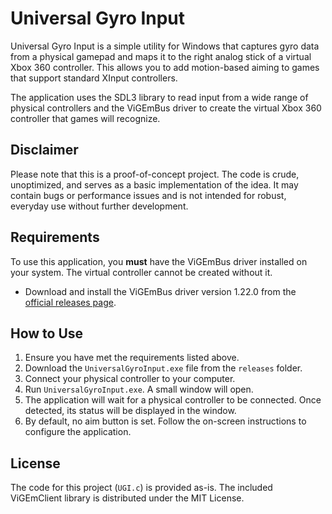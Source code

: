 # Universal Gyro Input

Universal Gyro Input is a simple utility for Windows that captures gyro data from a physical gamepad and maps it to the right analog stick of a virtual Xbox 360 controller. This allows you to add motion-based aiming to games that support standard XInput controllers.

The application uses the SDL3 library to read input from a wide range of physical controllers and the ViGEmBus driver to create the virtual Xbox 360 controller that games will recognize.

## Disclaimer

Please note that this is a proof-of-concept project. The code is crude, unoptimized, and serves as a basic implementation of the idea. It may contain bugs or performance issues and is not intended for robust, everyday use without further development.

## Requirements

To use this application, you **must** have the ViGEmBus driver installed on your system. The virtual controller cannot be created without it.

-   Download and install the ViGEmBus driver version 1.22.0 from the [official releases page](https://github.com/ViGEm/ViGEmBus/releases).

## How to Use

1.  Ensure you have met the requirements listed above.
2.  Download the `UniversalGyroInput.exe` file from the `releases` folder.
3.  Connect your physical controller to your computer.
4.  Run `UniversalGyroInput.exe`. A small window will open.
5.  The application will wait for a physical controller to be connected. Once detected, its status will be displayed in the window.
6.  By default, no aim button is set. Follow the on-screen instructions to configure the application.

## License

The code for this project (`UGI.c`) is provided as-is. The included ViGEmClient library is distributed under the MIT License.